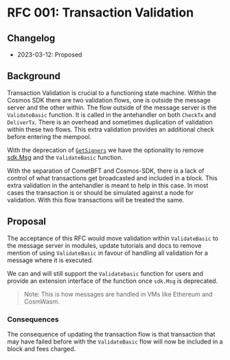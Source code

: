 # RFC 001: Transaction Validation

## Changelog

* 2023-03-12: Proposed

## Background

Transaction Validation is crucial to a functioning state machine. Within the Cosmos SDK there are two validation flows, one is outside the message server and the other within. The flow outside of the message server is the `ValidateBasic` function. It is called in the antehandler on both `CheckTx` and `DeliverTx`. There is an overhead and sometimes duplication of validation within these two flows. This extra validation provides an additional check before entering the mempool.

With the deprecation of [`GetSigners`](https://github.com/T-ragon/cosmos-sdk/issues/11275) we have the optionality to remove [sdk.Msg](https://github.com/T-ragon/cosmos-sdk/blob/16a5404f8e00ddcf8857c8a55dca2f7c109c29bc/types/tx_msg.go#L16) and the `ValidateBasic` function. 

With the separation of CometBFT and Cosmos-SDK, there is a lack of control of what transactions get broadcasted and included in a block. This extra validation in the antehandler is meant to help in this case. In most cases the transaction is or should be simulated against a node for validation. With this flow transactions will be treated the same. 

## Proposal

The acceptance of this RFC would move validation within `ValidateBasic` to the message server in modules, update tutorials and docs to remove mention of using `ValidateBasic` in favour of handling all validation for a message where it is executed.

We can and will still support the `Validatebasic` function for users and provide an extension interface of the function once `sdk.Msg` is deprecated. 

> Note: This is how messages are handled in VMs like Ethereum and CosmWasm. 

### Consequences

The consequence of updating the transaction flow is that transaction that may have failed before with the `ValidateBasic` flow will now be included in a block and fees charged. 
